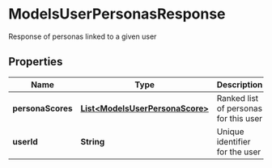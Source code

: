 

# ModelsUserPersonasResponse

Response of personas linked to a given user

## Properties

| Name | Type | Description | Notes |
|------------ | ------------- | ------------- | -------------|
|**personaScores** | [**List&lt;ModelsUserPersonaScore&gt;**](ModelsUserPersonaScore.md) | Ranked list of personas for this user |  |
|**userId** | **String** | Unique identifier for the user |  |



